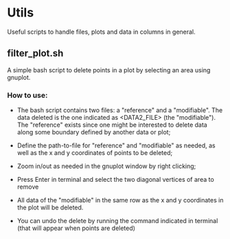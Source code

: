 # Utils
Useful scripts to handle files, plots and data in columns in general.


## filter_plot.sh

  A simple bash script to delete points in a plot by selecting an area using gnuplot.
   
### How to use:

- The bash script contains two files: a "reference" and a "modifiable". The data deleted is the one indicated as <DATA2_FILE> (the "modifiable"). The "reference" exists since one might be interested to delete data along some boundary defined by another data or plot;

- Define the path-to-file for "reference" and "modifiable" as needed, as well as the x and y coordinates of points to be deleted;

- Zoom in/out as needed in the gnuplot window by right clicking;

- Press Enter in terminal and select the two diagonal vertices of area to remove

- All data of the "modifiable" in the same row as the x and y coordinates in the plot will be deleted.

- You can undo the delete by running the command indicated in terminal (that will appear when points are deleted)    
